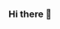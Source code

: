 ### Hi there 👋

<!--
**MariamNaderi/MariamNaderi** is a ✨ _special_ ✨ repository because its `README.md` (this file) appears on your GitHub profile.

